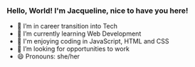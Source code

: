 ### Hello, World! I'm Jacqueline, nice to have you here!


- 🔭 I’m in career transition into Tech
- 🌱 I’m currently learning Web Development  
- 🌊 I'm enjoying coding in JavaScript, HTML and CSS 
- 🤔 I’m looking for opportunities to work 
- 😄 Pronouns: she/her

